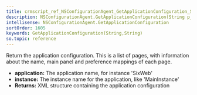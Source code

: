 ```yaml
---
title: crmscript_ref_NSConfigurationAgent_GetApplicationConfiguration_String_p_0_String_p_1
description: NSConfigurationAgent.GetApplicationConfiguration(String p_0, String p_1)
intellisense: NSConfigurationAgent.GetApplicationConfiguration
sortOrder: 1605
keywords: GetApplicationConfiguration(String,String)
so.topic: reference
---
```



Return the application configuration. This is a list of pages, with information about the name, main panel and preference mappings of each page.



* **application:** The application name, for instance 'SixWeb'
* **instance:** The instance name for the application, like 'MainInstance'
* **Returns:** XML structure containing the application configuration


